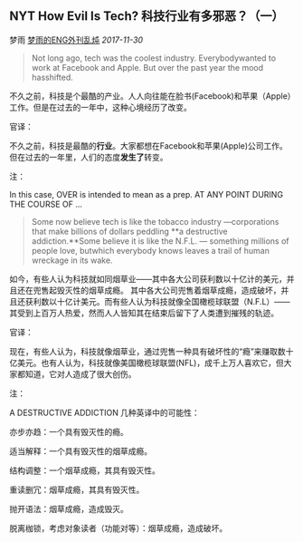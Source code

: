 ## NYT How Evil Is Tech? 科技行业有多邪恶？（一）

梦雨 [梦雨的ENG外刊乱炖](javascript:void(0);) *2017-11-30*

> Not long ago, tech was the coolest industry. Everybodywanted to work at Facebook and Apple. But over the past year the mood hasshifted.

不久之前，科技是个最酷的产业。人人向往能在脸书(Facebook)和苹果（Apple）工作。但是在过去的一年中，这种心境经历了改变。

官译：

不久之前，科技是最酷的**行业**。大家都想在Facebook和苹果(Apple)公司工作。但在过去的一年里，人们的态度**发生了**转变。

注：

In this case, OVER is intended to mean as a prep. AT ANY POINT DURING THE COURSE OF ...

> Some now believe tech is like the tobacco industry —corporations that make billions of dollars peddling **a destructive addiction.**Some believe it is like the N.F.L. — something millions of people love, butwhich everybody knows leaves a trail of human wreckage in its wake.

如今，有些人认为科技就如同烟草业——其中各大公司获利数以十亿计的美元，并且还在兜售起毁灭性的烟草成瘾。 其中各大公司兜售着烟草成瘾，造成破坏，并且还获利数以十亿计美元。而有些人认为科技就像全国橄榄球联盟（N.F.L）——其受到上百万人热爱，然而人人皆知其在结束后留下了人类遭到摧残的轨迹。

官译：

现在，有些人认为，科技就像烟草业，通过兜售一种具有破坏性的“瘾”来赚取数十亿美元。也有人认为，科技就像美国橄榄球联盟(NFL)，成千上万人喜欢它，但大家都知道，它对人造成了很大创伤。

注：

A DESTRUCTIVE ADDICTION 几种英译中的可能性：

亦步亦趋：一个具有毁灭性的瘾。

适当解释：一个具有毁灭性的烟草成瘾。

结构调整：一个烟草成瘾，其具有毁灭性。

重读删冗：烟草成瘾，其具有毁灭性。

抛开语法：烟草成瘾，造成毁灭。

脱离枷锁，考虑对象读者（功能对等）：烟草成瘾，造成破坏。







